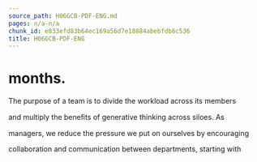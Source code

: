 ```yaml
---
source_path: H06GCB-PDF-ENG.md
pages: n/a-n/a
chunk_id: e833efd83b64ec169a56d7e18884abebfdb6c536
title: H06GCB-PDF-ENG
---
```

# months.

The purpose of a team is to divide the workload across its members

and multiply the beneﬁts of generative thinking across siloes. As

managers, we reduce the pressure we put on ourselves by encouraging

collaboration and communication between departments, starting with
